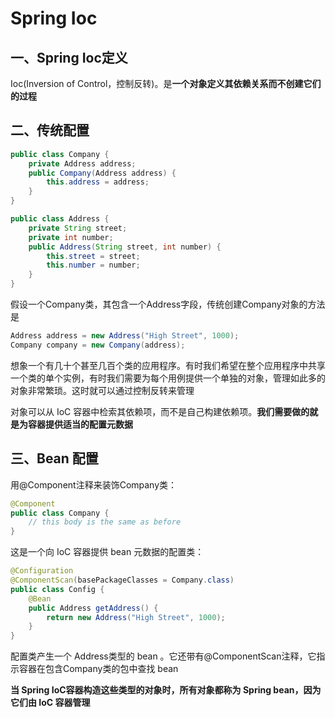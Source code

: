 # Spring Ioc

## 一、Spring Ioc定义

Ioc(Inversion of Control，控制反转)。是**一个对象定义其依赖关系而不创建它们的过程**

## 二、传统配置

```Java
public class Company {
    private Address address;
    public Company(Address address) {
        this.address = address;
    }
}

public class Address {
    private String street;
    private int number;
    public Address(String street, int number) {
        this.street = street;
        this.number = number;
    }
}
```

假设一个Company类，其包含一个Address字段，传统创建Company对象的方法是

```Java
Address address = new Address("High Street", 1000);
Company company = new Company(address);
```

想象一个有几十个甚至几百个类的应用程序。有时我们希望在整个应用程序中共享一个类的单个实例，有时我们需要为每个用例提供一个单独的对象，管理如此多的对象非常繁琐。这时就可以通过控制反转来管理

对象可以从 IoC 容器中检索其依赖项，而不是自己构建依赖项。**我们需要做的就是为容器提供适当的配置元数据**

## 三、Bean 配置

用@Component注释来装饰Company类：

```Java
@Component
public class Company {
    // this body is the same as before
}
```

这是一个向 IoC 容器提供 bean 元数据的配置类：

```Java
@Configuration
@ComponentScan(basePackageClasses = Company.class)
public class Config {
    @Bean
    public Address getAddress() {
        return new Address("High Street", 1000);
    }
}
```

配置类产生一个 Address类型的 bean 。它还带有@ComponentScan注释，它指示容器在包含Company类的包中查找 bean

**当 Spring IoC容器构造这些类型的对象时，所有对象都称为 Spring bean，因为它们由 IoC 容器管理**